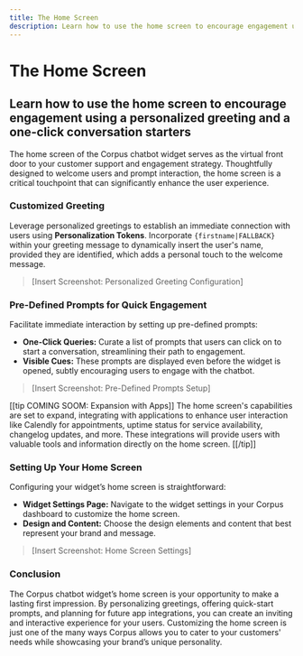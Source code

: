 ```yaml
---
title: The Home Screen
description: Learn how to use the home screen to encourage engagement using a personalized greeting and a one-click conversation starters
---
```


# The Home Screen
## Learn how to use the home screen to encourage engagement using a personalized greeting and a one-click conversation starters

The home screen of the Corpus chatbot widget serves as the virtual front door to your customer support and engagement strategy. Thoughtfully designed to welcome users and prompt interaction, the home screen is a critical touchpoint that can significantly enhance the user experience.

### Customized Greeting

Leverage personalized greetings to establish an immediate connection with users using **Personalization Tokens**. Incorporate `{firstname|FALLBACK}` within your greeting message to dynamically insert the user's name, provided they are identified, which adds a personal touch to the welcome message.

> [Insert Screenshot: Personalized Greeting Configuration]

### Pre-Defined Prompts for Quick Engagement

Facilitate immediate interaction by setting up pre-defined prompts:

- **One-Click Queries:** Curate a list of prompts that users can click on to start a conversation, streamlining their path to engagement.
- **Visible Cues:** These prompts are displayed even before the widget is opened, subtly encouraging users to engage with the chatbot.

> [Insert Screenshot: Pre-Defined Prompts Setup]

[[tip COMING SOOM: Expansion with Apps]]
The home screen's capabilities are set to expand, integrating with applications to enhance user interaction like Calendly for appointments, uptime status for service availability, changelog updates, and more. These integrations will provide users with valuable tools and information directly on the home screen.
[[/tip]]

### Setting Up Your Home Screen

Configuring your widget’s home screen is straightforward:

- **Widget Settings Page:** Navigate to the widget settings in your Corpus dashboard to customize the home screen.
- **Design and Content:** Choose the design elements and content that best represent your brand and message.

> [Insert Screenshot: Home Screen Settings]

### Conclusion

The Corpus chatbot widget’s home screen is your opportunity to make a lasting first impression. By personalizing greetings, offering quick-start prompts, and planning for future app integrations, you can create an inviting and interactive experience for your users. Customizing the home screen is just one of the many ways Corpus allows you to cater to your customers' needs while showcasing your brand’s unique personality.
